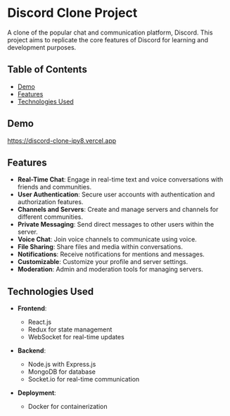 # Discord Clone Project


A clone of the popular chat and communication platform, Discord. This project aims to replicate the core features of Discord for learning and development purposes.

## Table of Contents

- [Demo](#demo)
- [Features](#features)
- [Technologies Used](#technologies-used)

## Demo
https://discord-clone-ipy8.vercel.app

## Features

- **Real-Time Chat**: Engage in real-time text and voice conversations with friends and communities.
- **User Authentication**: Secure user accounts with authentication and authorization features.
- **Channels and Servers**: Create and manage servers and channels for different communities.
- **Private Messaging**: Send direct messages to other users within the server.
- **Voice Chat**: Join voice channels to communicate using voice.
- **File Sharing**: Share files and media within conversations.
- **Notifications**: Receive notifications for mentions and messages.
- **Customizable**: Customize your profile and server settings.
- **Moderation**: Admin and moderation tools for managing servers.

## Technologies Used

- **Frontend**:
  - React.js
  - Redux for state management
  - WebSocket for real-time updates

- **Backend**:
  - Node.js with Express.js
  - MongoDB for database
  - Socket.io for real-time communication


- **Deployment**:
  - Docker for containerization


